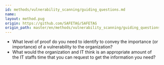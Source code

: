 ```yaml
---
id: methods/vulnerability_scanning/guiding_questions.md
name: 
layout: method.pug
origin: https://github.com/SAFETAG/SAFETAG
origin_path: master/en/methods/vulnerability_scanning/guiding_questions.md
---
```


* What level of proof do you need to identify to convey the importance (or importance) of a vulnerability to the organization?
* What would the organization and IT think is an appropriate amount of the IT staffs time that you can request to get the information you need?

